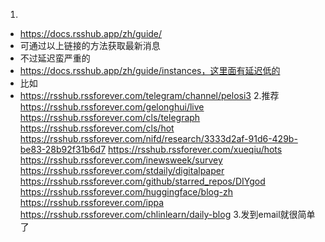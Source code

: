 1.
- https://docs.rsshub.app/zh/guide/
- 可通过以上链接的方法获取最新消息
- 不过延迟蛮严重的
- https://docs.rsshub.app/zh/guide/instances，这里面有延迟低的
- 比如
- https://rsshub.rssforever.com/telegram/channel/pelosi3
2.推荐
https://rsshub.rssforever.com/gelonghui/live
https://rsshub.rssforever.com/cls/telegraph
https://rsshub.rssforever.com/cls/hot
https://rsshub.rssforever.com/nifd/research/3333d2af-91d6-429b-be83-28b92f31b6d7
https://rsshub.rssforever.com/xueqiu/hots
https://rsshub.rssforever.com/inewsweek/survey
https://rsshub.rssforever.com/stdaily/digitalpaper
https://rsshub.rssforever.com/github/starred_repos/DIYgod
https://rsshub.rssforever.com/huggingface/blog-zh
https://rsshub.rssforever.com/ippa
https://rsshub.rssforever.com/chlinlearn/daily-blog
3.发到email就很简单了